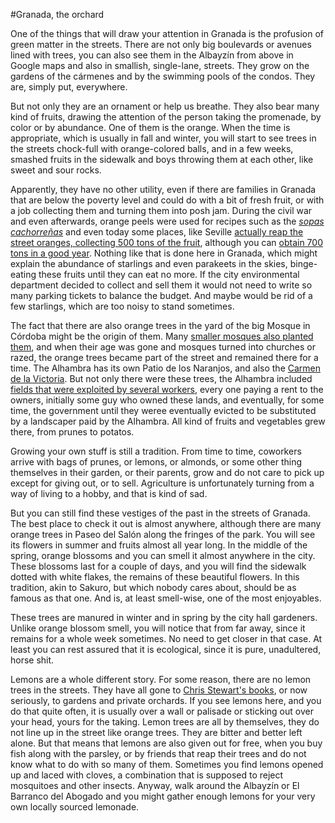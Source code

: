 #Granada, the orchard

One of the things that will draw your attention in Granada is the
profusion of green matter in the streets. There are not only big boulevards
or avenues lined with trees, you can also see them in the Albayzín from above in Google
maps and also in smallish, single-lane, streets. They grow on the
gardens of the cármenes and by the swimming pools of the condos. They
are, simply put, everywhere.

But not only they are an ornament or help us breathe. They also bear many kind of fruits, drawing the attention of the person taking the
promenade, by color or by abundance. One of them is the orange. When
the time is appropriate, which is usually in fall and winter, you will
start to see trees in the streets chock-full with orange-colored
balls, and in a few weeks, smashed fruits in the sidewalk and boys
throwing them at each other, like sweet and sour rocks.

Apparently, they have no other utility, even if there are families in
Granada that are below the poverty level and could do with a bit of
fresh fruit, or with a job collecting them and turning them into posh jam. During the civil war and even afterwards, orange peels
were used for recipes such as the
[*sopas cachorreñas*](http://mesabeamalaga.blogspot.com.es/2014/12/sopas-cachorrenas.html)
and even today some places, like Seville
[actually reap the street oranges, collecting 500 tons of the fruit](http://elcorreoweb.es/historico/recogidos-521-629-kilos-de-naranjas-amargas-en-las-calles-y-plazas-de-sevilla-capital-EKEC598480),
although you can
[obtain 700 tons in a good year](http://www.diariodesevilla.es/article/sevilla/1458986/retiradas/las/calles/mas/toneladas/naranjas/amargas.html). Nothing
like that is done here in Granada, which might explain the abundance
of starlings and even parakeets in the skies, binge-eating these
fruits until they can eat no more. If the city environmental department decided to
collect and sell them it would not need to write so many parking
tickets to balance the budget. And maybe would be rid of a few starlings, which are too noisy to stand sometimes.

The fact that there are also orange trees in the yard of the big Mosque in
Córdoba might be the origin of them. Many
[smaller mosques also planted them](http://cvc.cervantes.es/actcult/jardin_andalusi/cordoba/aljama.htm),
and when their age was gone and mosques turned into churches or razed,
the orange trees became part of the street and remained there for a
time. The Alhambra has its own Patio de los Naranjos, and also the
[Carmen de la Victoria](https://www.tripadvisor.es/LocationPhotoDirectLink-g187441-d1027773-i137902822-Carmen_de_los_Martires-Granada_Province_of_Granada_Andalucia.html). But
not only there were these trees, the Alhambra included
[fields that were exploited by several workers](http://www.otragranada.org/spip.php?article704),
every one paying a rent to the owners, initially some guy who owned
these lands, 
and eventually, for some time, the government until they weree
eventually evicted to be substituted by a landscaper paid by the Alhambra. All kind of fruits and vegetables grew there, from
prunes to potatos. 

Growing your own stuff is still a tradition. From time to time,
coworkers arrive with bags of prunes, or lemons, or almonds, or some
other thing themselves in their garden, or their parents, grow and do
not care to pick up except for giving out, or to sell. Agriculture is
unfortunately turning from a way of living to a hobby, and that is
kind of sad. 

But you can still find these vestiges of the past in the streets of
Granada. The best place to check it out is almost anywhere, although there
are many orange trees in Paseo del Salón along the fringes of the
park. You will see its flowers in summer and fruits almost all year
long. In the middle of the spring, orange blossoms and you can smell
it almost anywhere in the city. These blossoms last for a couple of
days, and you will find the sidewalk dotted with white flakes, the
remains of these beautiful flowers. In this tradition, akin to Sakuro,
but which nobody cares about, should be as famous as that one. And is,
at least smell-wise, one of the most enjoyables.

These trees are manured in winter and in spring by the city hall
gardeners. Unlike orange blossom smell,  you will notice
that from far away, since it remains for a whole week sometimes. No
need to get closer in that case. At least you can rest assured that it
is ecological, since it is pure, unadultered, horse shit. 

Lemons are a whole different story. For some reason, there are no
lemon trees in the streets. They have all gone to
[Chris Stewart's books](https://www.amazon.com/Driving-Over-Lemons-Optimist-Spain/dp/0375709150/ref=as_sl_pc_ss_til?tag=perltutobyjjmere&linkCode=w01&linkId=RRCKPFQAD34SSFUW&creativeASIN=0375709150),
or now seriously, to gardens and private orchards. If you see lemons
here, and you do that quite often, it is usually over a wall or
palisade or sticking out over your head, yours for the taking. Lemon
trees are all by themselves, they do not line up in the street like
orange trees. They are bitter and better left alone. But that means
that lemons are also given out for free, when you buy fish along with
the parsley, or by friends that reap their trees and do not know what
to do with so many of them. Sometimes you find lemons opened up and
laced with cloves, a combination that is supposed to reject mosquitoes
and other insects. Anyway, walk around the Albayzín or El Barranco del
Abogado and you might gather enough lemons for your very own locally
sourced lemonade.
